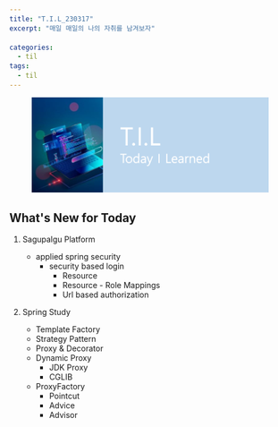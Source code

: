 ```yaml
---
title: "T.I.L_230317"
excerpt: "매일 매일의 나의 자취를 남겨보자"

categories:
  - til
tags:
  - til
---
```

<figure>
    <img src="/assets/images/til_image.png">
</figure>

## What's New for  Today   

1. Sagupalgu Platform
    - applied spring security
        - security based login
            - Resource
            - Resource - Role Mappings
            - Url based authorization

2. Spring Study
    - Template Factory
    - Strategy Pattern
    - Proxy & Decorator
    - Dynamic Proxy
        - JDK Proxy
        - CGLIB
    - ProxyFactory
        - Pointcut
        - Advice
        - Advisor
        







        
